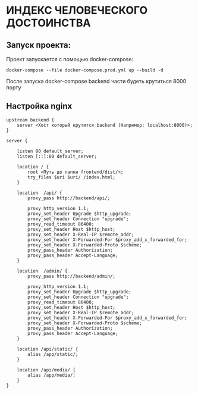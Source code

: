 # ИНДЕКС ЧЕЛОВЕЧЕСКОГО ДОСТОИНСТВА

## Запуск проекта:

Проект запускается с помощью docker-compose:

    docker-compose --file docker-compose.prod.yml up --build -d

После запуска docker-compose backend части будеть крутиться 8000 порту

## Настройка nginx

    upstream backend {
        server <Хост который крутится backend (Например: localhost:8000)>;
    }

    server {

        listen 80 default_server;
        listen [::]:80 default_server;

        location / {
            root <Путь до папки frontend/dist/>;
            try_files $uri $uri/ /index.html;
        }
    
        location  /api/ {
            proxy_pass http://backend/api/;
            
            proxy_http_version 1.1;
            proxy_set_header Upgrade $http_upgrade;
            proxy_set_header Connection "upgrade";
            proxy_read_timeout 86400;
            proxy_set_header Host $http_host;
            proxy_set_header X-Real-IP $remote_addr;
            proxy_set_header X-Forwarded-For $proxy_add_x_forwarded_for;
            proxy_set_header X-Forwarded-Proto $scheme;
            proxy_pass_header Authorization;
            proxy_pass_header Accept-Language;
        }
        
        location  /admin/ {
            proxy_pass http://backend/admin/;
            
            proxy_http_version 1.1;
            proxy_set_header Upgrade $http_upgrade;
            proxy_set_header Connection "upgrade";
            proxy_read_timeout 86400;
            proxy_set_header Host $http_host;
            proxy_set_header X-Real-IP $remote_addr;
            proxy_set_header X-Forwarded-For $proxy_add_x_forwarded_for;
            proxy_set_header X-Forwarded-Proto $scheme;
            proxy_pass_header Authorization;
            proxy_pass_header Accept-Language;
        }
    
        location /api/static/ {
            alias /app/static/;
        }
    
        location /api/media/ {
            alias /app/media/;
        }
    }
